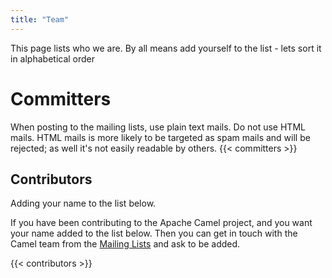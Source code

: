```yaml
---
title: "Team"
---
```


This page lists who we are. By all means add yourself to the list - lets sort it in alphabetical order

# Committers

When posting to the mailing lists, use plain text mails. Do not use HTML mails. HTML mails is more likely to be targeted as spam mails and will be rejected; as well it's not easily readable by others.
{{< committers >}}






## Contributors
Adding your name to the list below.

If you have been contributing to the Apache Camel project, and you want your name added to the list below. Then you can get in touch with the Camel team from the <a href="../mailing-list/">Mailing Lists</a> and ask to be added.

{{< contributors >}}


